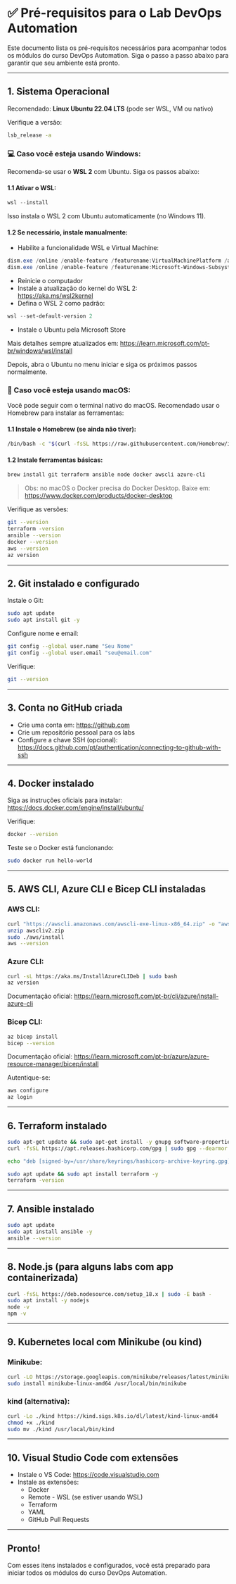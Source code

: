 # ✅ Pré-requisitos para o Lab DevOps Automation

Este documento lista os pré-requisitos necessários para acompanhar todos os módulos do curso DevOps Automation. Siga o passo a passo abaixo para garantir que seu ambiente está pronto.

---

## 1. Sistema Operacional

Recomendado: **Linux Ubuntu 22.04 LTS** (pode ser WSL, VM ou nativo)

Verifique a versão:
```bash
lsb_release -a
```

### 💻 Caso você esteja usando Windows:

Recomenda-se usar o **WSL 2** com Ubuntu. Siga os passos abaixo:

#### 1.1 Ativar o WSL:
```powershell
wsl --install
```
Isso instala o WSL 2 com Ubuntu automaticamente (no Windows 11).

#### 1.2 Se necessário, instale manualmente:
- Habilite a funcionalidade WSL e Virtual Machine:
```powershell
dism.exe /online /enable-feature /featurename:VirtualMachinePlatform /all /norestart
dism.exe /online /enable-feature /featurename:Microsoft-Windows-Subsystem-Linux /all /norestart
```
- Reinicie o computador
- Instale a atualização do kernel do WSL 2:  
https://aka.ms/wsl2kernel
- Defina o WSL 2 como padrão:
```powershell
wsl --set-default-version 2
```
- Instale o Ubuntu pela Microsoft Store

Mais detalhes sempre atualizados em: https://learn.microsoft.com/pt-br/windows/wsl/install

Depois, abra o Ubuntu no menu iniciar e siga os próximos passos normalmente.

### 🍎 Caso você esteja usando macOS:

Você pode seguir com o terminal nativo do macOS. Recomendado usar o Homebrew para instalar as ferramentas:

#### 1.1 Instale o Homebrew (se ainda não tiver):
```bash
/bin/bash -c "$(curl -fsSL https://raw.githubusercontent.com/Homebrew/install/HEAD/install.sh)"
```

#### 1.2 Instale ferramentas básicas:
```bash
brew install git terraform ansible node docker awscli azure-cli
```

> Obs: no macOS o Docker precisa do Docker Desktop. Baixe em: https://www.docker.com/products/docker-desktop

Verifique as versões:
```bash
git --version
terraform -version
ansible --version
docker --version
aws --version
az version
```

---

## 2. Git instalado e configurado

Instale o Git:
```bash
sudo apt update
sudo apt install git -y
```

Configure nome e email:
```bash
git config --global user.name "Seu Nome"
git config --global user.email "seu@email.com"
```

Verifique:
```bash
git --version
```

---

## 3. Conta no GitHub criada

- Crie uma conta em: https://github.com
- Crie um repositório pessoal para os labs
- Configure a chave SSH (opcional): https://docs.github.com/pt/authentication/connecting-to-github-with-ssh

---

## 4. Docker instalado

Siga as instruções oficiais para instalar:
https://docs.docker.com/engine/install/ubuntu/

Verifique:
```bash
docker --version
```

Teste se o Docker está funcionando:
```bash
sudo docker run hello-world
```

---

## 5. AWS CLI, Azure CLI e Bicep CLI instaladas

### AWS CLI:
```bash
curl "https://awscli.amazonaws.com/awscli-exe-linux-x86_64.zip" -o "awscliv2.zip"
unzip awscliv2.zip
sudo ./aws/install
aws --version
```

### Azure CLI:
```bash
curl -sL https://aka.ms/InstallAzureCLIDeb | sudo bash
az version
```

Documentação oficial: https://learn.microsoft.com/pt-br/cli/azure/install-azure-cli

### Bicep CLI:
```bash
az bicep install
bicep --version
```

Documentação oficial: https://learn.microsoft.com/pt-br/azure/azure-resource-manager/bicep/install

Autentique-se:
```bash
aws configure
az login
```

---

## 6. Terraform instalado

```bash
sudo apt-get update && sudo apt-get install -y gnupg software-properties-common curl
curl -fsSL https://apt.releases.hashicorp.com/gpg | sudo gpg --dearmor -o /usr/share/keyrings/hashicorp-archive-keyring.gpg

echo "deb [signed-by=/usr/share/keyrings/hashicorp-archive-keyring.gpg] https://apt.releases.hashicorp.com $(lsb_release -cs) main" | sudo tee /etc/apt/sources.list.d/hashicorp.list

sudo apt update && sudo apt install terraform -y
terraform -version
```

---

## 7. Ansible instalado

```bash
sudo apt update
sudo apt install ansible -y
ansible --version
```

---

## 8. Node.js (para alguns labs com app containerizada)

```bash
curl -fsSL https://deb.nodesource.com/setup_18.x | sudo -E bash -
sudo apt install -y nodejs
node -v
npm -v
```

---

## 9. Kubernetes local com Minikube (ou kind)

### Minikube:
```bash
curl -LO https://storage.googleapis.com/minikube/releases/latest/minikube-linux-amd64
sudo install minikube-linux-amd64 /usr/local/bin/minikube
```

### kind (alternativa):
```bash
curl -Lo ./kind https://kind.sigs.k8s.io/dl/latest/kind-linux-amd64
chmod +x ./kind
sudo mv ./kind /usr/local/bin/kind
```

---

## 10. Visual Studio Code com extensões

- Instale o VS Code: https://code.visualstudio.com
- Instale as extensões:
  - Docker
  - Remote - WSL (se estiver usando WSL)
  - Terraform
  - YAML
  - GitHub Pull Requests

---

## Pronto!

Com esses itens instalados e configurados, você está preparado para iniciar todos os módulos do curso DevOps Automation.


